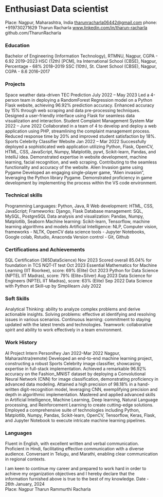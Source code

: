 # Enthusiast Data scientist
Place: Nagpur, Maharashtra, India
tharunracharla06442@gmail.com
phone: +919730271629
Tharun Racharla
www.linkedin.com/in/tharun-racharla
github.com/TharunRacharla

### Education
Bachelor of Engineering (Information Technology),  RTMNU, Nagpur, CGPA - 6.92	2019–2023
HSC (12th) [PCM], Ira International School (CBSE), Nagpur, Percentage - 68% 	2018–2019
SSC (10th), St. Claret School (CBSE), Nagpur, CGPA - 8.6	2016–2017

### Projects
Space weather data-driven TEC Prediction  	July 2022 – May 2023
Led a 4-person team in deploying a RandomForest Regression model on a Python Flask website, achieving 96.92% prediction accuracy.
Enhanced accuracy by 15% through web scraping and data pre-processing techniques.
Designed a user-friendly interface using Flask for seamless data visualization and interaction.
Student Complaint Management System	Mar 2022 – June 2022
Collaborated in a team of 4 to develop and deploy a web application using PHP, streamlining the complaint management process.
Reduced response time by 20% and improved student satisfaction by 18%.
Sports Celebrity Classifier Website	Jan 2022 – Mar 2022
Successfully deployed a sophisticated web application utilizing Python, Flask, OpenCV, HTML, CSS, JavaScript, Numpy, Matplotlib, pywt, Scikit-learn, Pandas, and IntelliJ idea.
Demonstrated expertise in website development, machine learning, facial recognition, and web scraping.
Contributing to the seamless functionality and accuracy of the website.
Alien Invasion game using Pygame
Developed an engaging single-player game, “Alien invasion”, leveraging the Python library Pygame.
Demonstrated proficiency in game development by implementing the process within the VS code environment.

### Technical skills
Programming Languages: Python, Java, R
Web development: HTML, CSS, JavaScript; Frameworks: Django, Flask
Database management: SQL, MySQL, PostgreSQL
Data analysis and visualization: Pandas, Numpy, Matplotlib, Seaborn
Machine learning: Scikit-learn, Tensorflow, machine learning algorithms and models
Artificial Intelligence: NLP, Computer vision, frameworks - NLTK, OpenCV
data science tools - Jupyter Notebooks, Google colab, Rstudio, Anaconda
Version control - Git, Github

### Certifications and Achievements
SQL Certification (365DataScience)	Nov 2023
Scored overall 85.04% for foundation in TCS NQT-IT test 	Oct 2023
Essential Mathematics for Machine Learning (IIT Roorkee), score: 69% (Elite)	Oct 2023
Python for Data Science (NPTEL IIT Madras), score: 79% (Elite+Silver)	Aug 2023
Data Science for Engineers (NPTEL IIT Madras), score: 63% (Elite)	Sep 2022
Data Science with Python at  Skill-up by Simplilearn	July 2022

### Soft Skills
Analytical Thinking: ability to analyze complex problems and derive actionable insights.
Solving problems: effective at identifying and resolving issues in various scenarios.
Continuous learning: commitment to staying updated with the latest trends and technologies.
Teamwork: collaborative spirit and ability to work effectively in a team environment.

### Work History
AI Project Intern		Personifwy  	Jan 2022–Mar 2022
	 	Nagpur, Maharashtra(remote)
Developed an end-to-end machine learning project, constructing a robust Sports Celebrity image classifier, showcasing expertise in full-stack implementation.
Achieved a remarkable 96.92% accuracy on the Fashion_MNIST dataset by deploying a Convolutional Neural Network (CNN) for image classification, demonstrating proficiency in advanced data modeling.
Attained a high precision of 98.18% in a hand-written digit-recognition model, leveraging CNN, exemplifying precision and depth in algorithmic implementation.
Mastered and applied advanced skills in Artificial Intelligence, Machine Learning, Deep learning, Natural Language processing, and Reinforcement Learning to create cutting-edge solutions.
Employed a comprehensive suite of technologies including Python, Matplotlib, Numpy, Pandas, Scikit-learn, OpenCV, Tensorflow, Keras, Flask, and Jupyter Notebook to execute intricate machine learning pipelines.
 
### Languages
Fluent in English, with excellent written and verbal communication.
Proficient in Hindi,  facilitating effective communication with a diverse audience.
Conversant in Telugu, and Marathi, enabling clear communication in regional contexts.












I am keen to continue my career and prepared to work hard in order to achieve my organization objectives and I hereby declare that the information furnished above is true to the best of my knowledge.
Date - 26th January, 2024	
Place: Nagpur
Tharun Rammurthi Racharla
